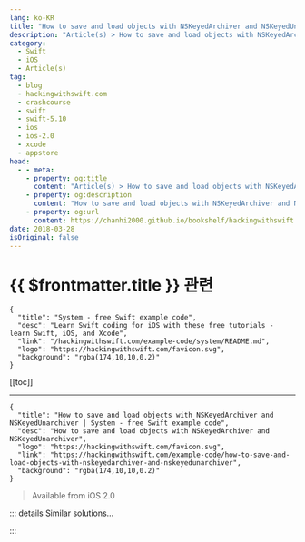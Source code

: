 ```yaml
---
lang: ko-KR
title: "How to save and load objects with NSKeyedArchiver and NSKeyedUnarchiver"
description: "Article(s) > How to save and load objects with NSKeyedArchiver and NSKeyedUnarchiver"
category:
  - Swift
  - iOS
  - Article(s)
tag: 
  - blog
  - hackingwithswift.com
  - crashcourse
  - swift
  - swift-5.10
  - ios
  - ios-2.0
  - xcode
  - appstore
head:
  - - meta:
    - property: og:title
      content: "Article(s) > How to save and load objects with NSKeyedArchiver and NSKeyedUnarchiver"
    - property: og:description
      content: "How to save and load objects with NSKeyedArchiver and NSKeyedUnarchiver"
    - property: og:url
      content: https://chanhi2000.github.io/bookshelf/hackingwithswift.com/example-code/how-to-save-and-load-objects-with-nskeyedarchiver-and-nskeyedunarchiver.html
date: 2018-03-28
isOriginal: false
---
```


# {{ $frontmatter.title }} 관련

```component VPCard
{
  "title": "System - free Swift example code",
  "desc": "Learn Swift coding for iOS with these free tutorials - learn Swift, iOS, and Xcode",
  "link": "/hackingwithswift.com/example-code/system/README.md",
  "logo": "https://hackingwithswift.com/favicon.svg",
  "background": "rgba(174,10,10,0.2)"
}
```

[[toc]]

---

```component VPCard
{
  "title": "How to save and load objects with NSKeyedArchiver and NSKeyedUnarchiver | System - free Swift example code",
  "desc": "How to save and load objects with NSKeyedArchiver and NSKeyedUnarchiver",
  "logo": "https://hackingwithswift.com/favicon.svg",
  "link": "https://hackingwithswift.com/example-code/how-to-save-and-load-objects-with-nskeyedarchiver-and-nskeyedunarchiver",
  "background": "rgba(174,10,10,0.2)"
}
```

> Available from iOS 2.0

<!-- TODO: 작성 -->

<!-- 
You can write any kind of object to disk as long as it supports the `NSCoding` protocol - which includes strings, arrays, dictionaries, `UIView`, `UIColor` and more right out of the box. To write to disk, use this:

```swift
let randomFilename = UUID().uuidString
let fullPath = getDocumentsDirectory().appendingPathComponent(randomFilename)

do {
    let data = try NSKeyedArchiver.archivedData(withRootObject: somethingToSave, requiringSecureCoding: false)
    try data.write(to: fullPath)
} catch {
    print("Couldn't write file")
}
```

That call to `getDocumentsDirectory()` is a small helper function I frequently use to write files to disk:

```swift
func getDocumentsDirectory() -> URL {
    let paths = FileManager.default.urls(for: .documentDirectory, in: .userDomainMask)
    return paths[0]
}
```

When you want to read your object back you need to use `unarchiveObject(withFile:)`, but be warned: the file might not exist or might not be unarchivable, so this method returns an optional value that you need to unwrap carefully.

For example, if you want to unarchive an array of strings, you would use this code:

```swift
do {
    if let loadedStrings = try NSKeyedUnarchiver.unarchiveTopLevelObjectWithData(data) as? [String] {
        savedArray = loadedStrings
    }
} catch {
    print("Couldn't read file.")
}
```

-->

::: details Similar solutions…

<!--
/quick-start/swiftui/all-swiftui-property-wrappers-explained-and-compared">All SwiftUI property wrappers explained and compared 
/quick-start/swiftui/swiftui-tips-and-tricks">SwiftUI tips and tricks 
/example-code/uikit/how-to-create-live-playgrounds-in-xcode">How to create live playgrounds in Xcode 
/example-code/games/how-to-create-a-random-terrain-tile-map-using-sktilemapnode-and-gkperlinnoisesource">How to create a random terrain tile map using SKTileMapNode and GKPerlinNoiseSource 
/quick-start/swiftui/how-to-use-instruments-to-profile-your-swiftui-code-and-identify-slow-layouts">How to use Instruments to profile your SwiftUI code and identify slow layouts</a>
-->

:::

